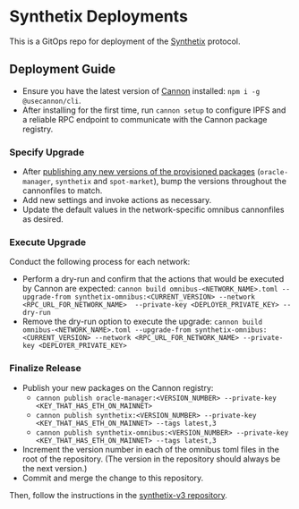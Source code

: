 # Synthetix Deployments

This is a GitOps repo for deployment of the [Synthetix](https://www.github.com/synthetixio/synthetix-v3) protocol.

## Deployment Guide

- Ensure you have the latest version of [Cannon](https://usecannon.com) installed: `npm i -g @usecannon/cli`.
- After installing for the first time, run `cannon setup` to configure IPFS and a reliable RPC endpoint to communicate with the Cannon package registry.

### Specify Upgrade

- After [publishing any new versions of the provisioned packages](https://github.com/synthetixio/synthetix-v3#deployment-guide) (`oracle-manager`, `synthetix` and `spot-market`), bump the versions throughout the cannonfiles to match.
- Add new settings and invoke actions as necessary.
- Update the default values in the network-specific omnibus cannonfiles as desired.

### Execute Upgrade

Conduct the following process for each network:

- Perform a dry-run and confirm that the actions that would be executed by Cannon are expected: `cannon build omnibus-<NETWORK_NAME>.toml --upgrade-from synthetix-omnibus:<CURRENT_VERSION> --network <RPC_URL_FOR_NETWORK_NAME>  --private-key <DEPLOYER_PRIVATE_KEY> --dry-run`
- Remove the dry-run option to execute the upgrade: `cannon build omnibus-<NETWORK_NAME>.toml --upgrade-from synthetix-omnibus:<CURRENT_VERSION> --network <RPC_URL_FOR_NETWORK_NAME> --private-key <DEPLOYER_PRIVATE_KEY>`

### Finalize Release

- Publish your new packages on the Cannon registry:
  - `cannon publish oracle-manager:<VERSION_NUMBER> --private-key <KEY_THAT_HAS_ETH_ON_MAINNET>`
  - `cannon publish synthetix:<VERSION_NUMBER> --private-key <KEY_THAT_HAS_ETH_ON_MAINNET> --tags latest,3`
  - `cannon publish synthetix-omnibus:<VERSION_NUMBER> --private-key <KEY_THAT_HAS_ETH_ON_MAINNET> --tags latest,3`
- Increment the version number in each of the omnibus toml files in the root of the repository. (The version in the repository should always be the next version.)
- Commit and merge the change to this repository.

Then, follow the instructions in the [synthetix-v3 repository](https://github.com/synthetixio/synthetix-v3#finalizing-a-release).
